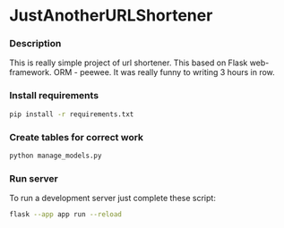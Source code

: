 # JustAnotherURLShortener

### Description

This is really simple project of url shortener. This based on Flask web-framework. ORM - peewee.
It was really funny to writing 3 hours in row.


### Install requirements

```bash
pip install -r requirements.txt
```

### Create tables for correct work
```bash
python manage_models.py
```

### Run server

To run a development server just complete these script:

```bash
flask --app app run --reload
```